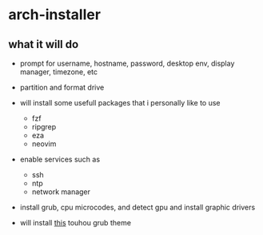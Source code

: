 # arch-installer

## what it will do

- prompt for username, hostname, password, desktop env, display manager, timezone, etc

- partition and format drive

- will install some usefull packages that i personally like to use
  - fzf
  - ripgrep
  - eza
  - neovim

- enable services such as
  - ssh
  - ntp
  - network manager
 
- install grub, cpu microcodes, and detect gpu and install graphic drivers

- will install [this](https://github.com/13atm01/GRUB-Theme/tree/master/Touhou%20Project) touhou grub theme
